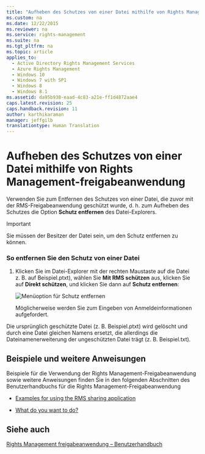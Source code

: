 ```yaml
---
title: "Aufheben des Schutzes von einer Datei mithilfe von Rights Management-freigabeanwendung"
ms.custom: na
ms.date: 12/22/2015
ms.reviewer: na
ms.service: rights-management
ms.suite: na
ms.tgt_pltfrm: na
ms.topic: article
applies_to: 
  - Active Directory Rights Management Services
  - Azure Rights Management
  - Windows 10
  - Windows 7 with SP1
  - Windows 8
  - Windows 8.1
ms.assetid: da95b938-eaad-4c83-a21e-ff1d4872aae4
caps.latest.revision: 25
caps.handback.revision: 11
author: karthikaraman
manager: jeffgilb
translationtype: Human Translation
---
```

# Aufheben des Schutzes von einer Datei mithilfe von Rights Management-freigabeanwendung
Verwenden Sie zum Entfernen des Schutzes von einer Datei, die zuvor mit der RMS-Freigabeanwendung geschützt wurde, d. h. zum Aufheben des Schutzes die Option **Schutz entfernen** des Datei-Explorers.

> [!IMPORTANT]
> Sie müssen der Besitzer der Datei sein, um den Schutz entfernen zu können.

### So entfernen Sie den Schutz von einer Datei

1.  Klicken Sie im Datei-Explorer mit der rechten Maustaste auf die Datei z. B. auf Beispiel.ptxt), wählen Sie **Mit RMS schützen** aus, klicken Sie auf **Direkt schützen**, und klicken Sie dann auf **Schutz entfernen**:

    ![Menüoption für Schutz entfernen](../../ems/RMS_Client/media/ADRMS_MSRMSApp_RemoveProtection.png "ADRMS_MSRMSApp_RemoveProtection")

    Möglicherweise werden Sie zum Eingeben von Anmeldeinformationen aufgefordert.

Die ursprünglich geschützte Datei (z. B. Beispiel.ptxt) wird gelöscht und durch eine Datei gleichen Namens ersetzt, die allerdings die Dateinamenerweiterung der ungeschützten Datei trägt (z. B. Beispiel.txt).

## Beispiele und weitere Anweisungen
Beispiele für die Verwendung der Rights Management-Freigabeanwendung sowie weitere Anweisungen finden Sie in den folgenden Abschnitten des Benutzerhandbuchs für die Rights Management-Freigabeanwendung

-   [Examples for using the RMS sharing application](../../ems/RMS_Client/Rights-Management-sharing-application-user-guide.md#BKMK_SharingExamples)

-   [What do you want to do?](../../ems/RMS_Client/Rights-Management-sharing-application-user-guide.md#BKMK_SharingInstructions)

## Siehe auch
[Rights Management freigabeanwendung – Benutzerhandbuch](../../ems/RMS_Client/Rights-Management-sharing-application-user-guide.md)

